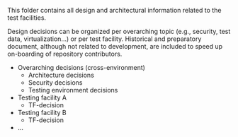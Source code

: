 This folder contains all design and architectural information related to the test facilities. 

Design decisions can be organized per overarching topic (e.g., security, test data, virtualization…) or per test facility.
Historical and preparatory document, although not related to development, are included to speed up on-boarding of repository contributors.

* Overarching decisions (cross-environment)
  * Architecture decisions
  * Security decisions
  * Testing environment decisions
* Testing facility A
  * TF-decision
* Testing facility B
  * TF-decision
* ...
